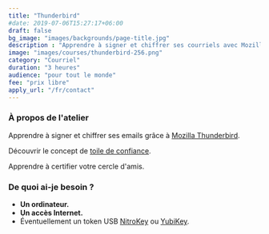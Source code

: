 ```yaml
---
title: "Thunderbird"
#date: 2019-07-06T15:27:17+06:00
draft: false
bg_image: "images/backgrounds/page-title.jpg"
description : "Apprendre à signer et chiffrer ses courriels avec Mozilla Thunderbird"
image: "images/courses/thunderbird-256.png"
category: "Courriel"
duration: "3 heures"
audience: "pour tout le monde"
fee: "prix libre"
apply_url: "/fr/contact"
---
```


### À propos de l'atelier

Apprendre à signer et chiffrer ses emails grâce à [Mozilla Thunderbird](https://www.thunderbird.net).

Découvrir le concept de [toile de confiance](https://fr.wikipedia.org/wiki/Toile_de_confiance).

Apprendre à certifier votre cercle d'amis.

### De quoi ai-je besoin ?

* **Un ordinateur.**
* **Un accès Internet.**
* Éventuellement un token USB [NitroKey](https://www.nitrokey.com) ou [YubiKey](https://www.yubico.com).

